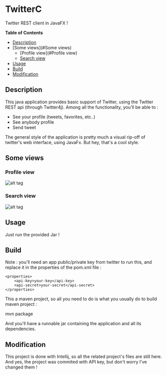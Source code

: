 # TwitterC
Twitter REST client in JavaFX !

**Table of Contents**

- [Description](#Description)
- [Some views](#Some views)
	- [Profile view](#Profile view)
	- [Search view](#)
- [Usage](#)
- [Build](#)
- [Modification](#)

## Description
This java application provides basic support of Twitter, using the Twitter REST api (through Twitter4j). Among all the functionality, you'll be able to :

- See your profile (tweets, favorites, etc..)
- See anybody profile
- Send tweet
 
The general style of the application is pretty much a visual rip-off of twitter's web interface, using JavaFx. But hey, that's a cool style.
 
## Some views
### Profile view
![alt tag](http://i.imgur.com/zO2kxrd.png)

### Search view
![alt tag](http://i.imgur.com/HlsZeBF.png)

## Usage
Just run the provided Jar !

## Build
Note : you'll need an app public/private key from twitter to run this, and replace it in the properties of the pom.xml file :

    <properties>
        <api-key>your-key</api-key>
        <api-secret>your-secret</api-secret>
    </properties>

This a maven project, so all you need to do is what you usually do to build maven project :

   mvn package

And you'll have a runnable jar containing the application and all its dependencies.

## Modification
This project is done with Intellij, so all the related project's files are still here. And yes, the project was commited with API key, but don't worry I've changed them !
